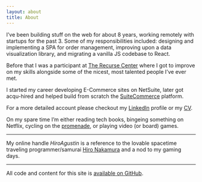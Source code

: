 ```yaml
---
layout: about
title: About
---
```


I’ve been building stuff on the web for about 8 years, working remotely with startups for the past 3. Some of my responsibilities included: designing and implementing a SPA for order management, improving upon a data visualization library, and migrating a vanilla JS codebase to React.

Before that I was a participant at [The Recurse Center](https://www.recurse.com/) where I got to improve on my skills alongside some of the nicest, most talented people I’ve ever met.

I started my career developing E-Commerce sites on NetSuite, later got acqu-hired and helped build from scratch the [SuiteCommerce](http://www.netsuite.com/portal/products/suitecommerce.shtml) platform.

For a more detailed account please checkout my [LinkedIn](https://www.linkedin.com/in/HiroAgustin/en/) profile or my [CV](/Resume.pdf).

<!-- <p class="Message">I’m currently looking for the opportunity to join a new team full-time.</p> -->

On my spare time I’m either reading tech books, bingeing something on Netflix, cycling on the [promenade](https://www.tripadvisor.com/ShowUserReviews-g294323-d2233045-r196103509-Rambla_de_Montevideo-Montevideo_Montevideo_Department.html), or playing video (or board) games.

***

My online handle *HiroAgustin* is a reference to the lovable spacetime traveling programmer/samurai [Hiro Nakamura](https://en.wikipedia.org/wiki/Hiro_Nakamura) and a nod to my gaming days.

***

All code and content for this site is [available on GitHub](https://github.com/HiroAgustin/adiaz.github.com/).
